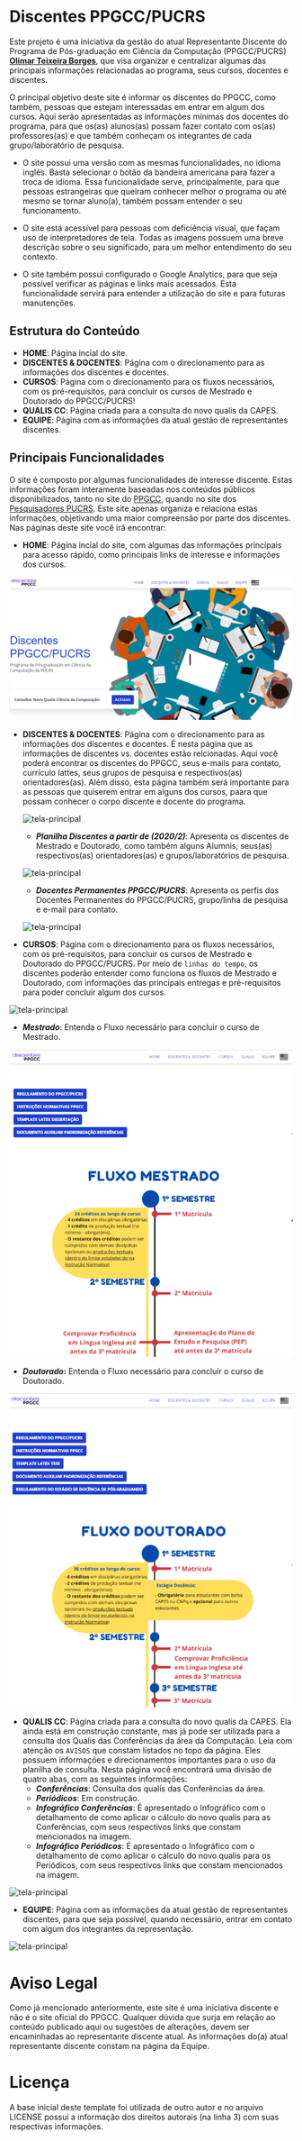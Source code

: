 # Discentes PPGCC/PUCRS

Este projeto é uma iniciativa da gestão do atual Representante Discente do Programa de Pós-graduação em Ciência da Computação (PPGCC/PUCRS) **[Olimar Teixeira Borges](https://github.com/olimarborges)**, que visa organizar e centralizar algumas das principais informações relacionadas ao programa, seus cursos, docentes e discentes.

O principal objetivo deste site é informar os discentes do PPGCC, como também, pessoas que estejam interessadas em entrar em algum dos cursos. Aqui serão apresentadas as informações mínimas dos docentes do programa, para que os(as) alunos(as) possam fazer contato com os(as) professores(as) e que também conheçam os integrantes de cada grupo/laboratório de pesquisa.

- O site possui uma versão com as mesmas funcionalidades, no idioma inglês. Basta selecionar o botão da bandeira americana para fazer a troca de idioma. Essa funcionalidade serve, principalmente, para que pessoas estrangeiras que queiram conhecer melhor o programa ou até mesmo se tornar aluno(a), também possam entender o seu funcionamento.

- O site está acessível para pessoas com deficiência visual, que façam uso de interpretadores de tela. Todas as imagens possuem uma breve descrição sobre o seu significado, para um melhor entendimento do seu contexto.

- O site também possui configurado o Google Analytics, para que seja possível verificar as páginas e links mais acessados. Esta funcionalidade servirá para entender a utilização do site e para futuras manutenções.

## Estrutura do Conteúdo

- **HOME**: Página incial do site.
- **DISCENTES & DOCENTES**: Página com o direcionamento para as informações dos discentes e docentes.
- **CURSOS**: Página com o direcionamento para os fluxos necessários, com os pré-requisitos, para concluir os cursos de Mestrado e Doutorado do PPGCC/PUCRS!
- **QUALIS CC**: Página criada para a consulta do novo qualis da CAPES.
- **EQUIPE**: Página com as informações da atual gestão de representantes discentes.

## Principais Funcionalidades

O site é composto por algumas funcionalidades de interesse discente. Estas informações foram interamente baseadas nos conteúdos públicos disponibilizados, tanto no site do [PPGCC](http://www.pucrs.br/politecnica/programa-de-pos-graduacao-em-ciencia-da-computacao/), quando no site dos [Pesquisadores PUCRS](http://www.pucrs.br/pesquisadores/). Este site apenas organiza e relaciona estas informações, objetivando uma maior compreensão por parte dos discentes. Nas páginas deste site você irá encontrar:

- **HOME**: Página incial do site, com algumas das informações principais para acesso rápido, como principais links de interesse e informações dos cursos.

![tela-principal](screenshots/screenshot.png)

- **DISCENTES & DOCENTES**: Página com o direcionamento para as informações dos discentes e docentes. É nesta página que as informações de discentes vs. docentes estão relcionadas. Aqui você poderá encontrar os discentes do PPGCC, seus e-mails para contato, currículo lattes, seus grupos de pesquisa e respectivos(as) orientadores(as). Além disso, esta página também será importante para as pessoas que quiserem entrar em alguns dos cursos, paara que possam conhecer o corpo discente e docente do programa.

  ![tela-principal](screenshots/discentes_docentes.PNG)

  - **_Planilha Discentes a partir de (2020/2)_**: Apresenta os discentes de Mestrado e Doutorado, como também alguns Alumnis, seus(as) respectivos(as) orientadores(as) e grupos/laboratórios de pesquisa.

  ![tela-principal](screenshots/planilha_discentes.PNG)

  - **_Docentes Permanentes PPGCC/PUCRS_**: Apresenta os perfis dos Docentes Permanentes do PPGCC/PUCRS, grupo/linha de pesquisa e e-mail para contato.

  ![tela-principal](screenshots/docentes.PNG)

- **CURSOS**: Página com o direcionamento para os fluxos necessários, com os pré-requisitos, para concluir os cursos de Mestrado e Doutorado do PPGCC/PUCRS. Por meio de `linhas do tempo`, os discentes poderão entender como funciona os fluxos de Mestrado e Doutorado, com informações das principais entregas e pré-requisitos para poder concluir algum dos cursos.

![tela-principal](screenshots/cursos.PNG)

  - **_Mestrado_**: Entenda o Fluxo necessário para concluir o curso de Mestrado.

  ![tela-principal](screenshots/fluxo_mestrado.PNG)

  - **_Doutorado_:** Entenda o Fluxo necessário para concluir o curso de Doutorado.

  ![tela-principal](screenshots/fluxo_doutorado.PNG)

- **QUALIS CC**: Página criada para a consulta do novo qualis da CAPES. Ela ainda está em construção constante, mas já pode ser utilizada para a consulta dos Qualis das Conferências da área da Computação. Leia com atenção os `AVISOS` que constam listados no topo da página. Eles possuem informações e direcionamentos importantes para o uso da planilha de consulta. Nesta página você encontrará uma divisão de quatro abas, com as seguintes informações:
  - **_Conferências_**: Consulta dos qualis das Conferências da área.
  - **_Periódicos_**: Em construção.
  - **_Infográfico Conferências_**: É apresentado o Infográfico com o detalhamento de como aplicar o cálculo do novo qualis para as Conferências, com seus respectivos links que constam mencionados na imagem.
  - **_Infográfico Periódicos_**: É apresentado o Infográfico com o detalhamento de como aplicar o cálculo do novo qualis para os Periódicos, com seus respectivos links que constam mencionados na imagem.

![tela-principal](screenshots/qualis.PNG)

- **EQUIPE**: Página com as informações da atual gestão de representantes discentes, para que seja possível, quando necessário, entrar em contato com algum dos integrantes da representação.

![tela-principal](screenshots/equipe.PNG)

# Aviso Legal

Como já mencionado anteriormente, este site é uma iniciativa discente e não é o site oficial do PPGCC. Qualquer dúvida que surja em relação ao conteúdo publicado aqui ou sugestões de alterações, devem ser encaminhadas ao representante discente atual. As informações do(a) atual representante discente constam na página da Equipe.

# Licença

A base inicial deste template foi utilizada de outro autor e no arquivo LICENSE possui a informação dos direitos autorais (na linha 3) com suas respectivas informações.
